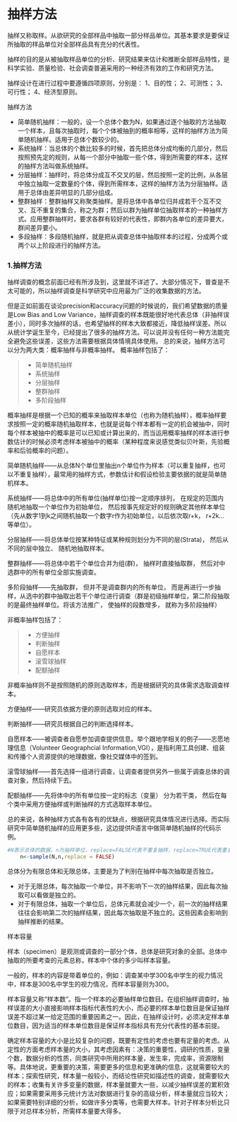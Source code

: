 # 抽样方法

抽样又称取样。从欲研究的全部样品中抽取一部分样品单位。其基本要求是要保证所抽取的样品单位对全部样品具有充分的代表性。

抽样的目的是从被抽取样品单位的分析、研究结果来估计和推断全部样品特性，是科学实验、质量检验、社会调查普遍采用的一种经济有效的工作和研究方法。

抽样设计在进行过程中要遵循四项原则，分别是：
1、目的性；
2、可测性；
3、可行性；
4、经济型原则。 

抽样方法
* 简单随机抽样：一般的，设一个总体个数为N，如果通过逐个抽取的方法抽取一个样本，且每次抽取时，每个个体被抽到的概率相等，这样的抽样方法为简单随机抽样。适用于总体个数较少的。 
* 系统抽样：当总体的个数比较多的时候，首先把总体分成均衡的几部分，然后按照预先定的规则，从每一个部分中抽取一些个体，得到所需要的样本，这样的抽样方法叫做系统抽样。
* 分层抽样：抽样时，将总体分成互不交叉的层，然后按照一定的比例，从各层中独立抽取一定数量的个体，得到所需样本，这样的抽样方法为分层抽样。适用于总体由差异明显的几部分组成。
* 整群抽样：整群抽样又称聚类抽样。是将总体中各单位归并成若干个互不交叉、互不重复的集合，称之为群；然后以群为抽样单位抽取样本的一种抽样方式。应用整群抽样时，要求各群有较好的代表性，即群内各单位的差异要大，群间差异要小。
* 多段抽样：多段随机抽样，就是把从调查总体中抽取样本的过程，分成两个或两个以上阶段进行的抽样方法。

### 1.抽样方法
抽样调查的概念前面已经有所涉及到，这里就不详述了。大部分情况下，普查是不太可能的，所以抽样调查是科学研究中应用最为广泛的收集数据的方法。

但是正如前面在谈论precision和accuracy问题的时候说的，我们希望数据的质量是Low Bias and Low Variance，抽样调查的样本既能很好地代表总体（非抽样误差小），同时多次抽样的话，也希望抽样的样本大致都接近，降低抽样误差。所以从统计学诞生至今，已经提出了很多的抽样方法。可以说并没有任何一种方法能完全避免这些误差，这些方法需要根据具体情境具体使用。
总的来说，抽样方法可以分为两大类：概率抽样与非概率抽样。
概率抽样包括了：
> * 简单随机抽样 
> * 系统抽样
> * 分层抽样
> * 整群抽样
> * 多阶段抽样

概率抽样是根据一个已知的概率来抽取样本单位（也称为随机抽样），概率抽样要求按照一定的概率随机抽取样本，也就是说每个样本都有一定的机会被抽中，同时每个样本被抽中的概率是可以已知或计算出来的，而当运用概率抽样的样本进行参数估计的时候必须考虑样本被抽中的概率（某种程度来说感觉类似贝叶斯，先验概率和后验概率的问题）。

简单随机抽样——从总体N个单位里抽出n个单位作为样本（可以重复抽样，也可以不重复抽样），最常用的抽样方式，参数估计和假设检验主要依据的就是简单随机样本。

系统抽样——将总体中的所有单位(抽样单位)按一定顺序排列， 在规定的范围内随机地抽取一个单位作为初始单位， 然后按事先规定好的规则确定其他样本单位（先从数字1到k之间随机抽取一个数字r作为初始单位，以后依次取r+k， r+2k…等单位）。

分层抽样——将总体单位按某种特征或某种规则划分为不同的层(Strata)， 然后从不同的层中独立、 随机地抽取样本。

整群抽样——将总体中若干个单位合并为组(群)， 抽样时直接抽取群， 然后对中选群中的所有单位全部实施调查。

多阶段抽样——先抽取群， 但并不是调查群内的所有单位， 而是再进行一步抽样，从选中的群中抽取出若干个单位进行调查（群是初级抽样单位，第二阶段抽取的是最终抽样单位。将该方法推广， 使抽样的段数增多， 就称为多阶段抽样）

非概率抽样包括了：
> * 方便抽样
> * 判断抽样
> * 自愿样本
> * 滚雪球抽样
> * 配额抽样

非概率抽样则不是按照随机的原则选取样本，而是根据研究的具体需求选取调查样本。

方便抽样——研究员依据方便的原则选取对应的样本。

判断抽样——研究员根据自己的判断选择样本。

自愿样本——被调查者自愿参加调查提供信息。举个跟地学相关的例子——志愿地理信息（Volunteer Geographcial Information,VGI），是指利用工具创建、组装和传播个人资源提供的地理数据，像社交媒体中的签到。

滚雪球抽样——首先选择一组进行调查，让调查者提供另外一些属于调查总体的调查对象，然后持续下去。

配额抽样——先将体中的所有单位按一定的标志（变量） 分为若干类， 然后在每个类中采用方便抽样或判断抽样的方式选取样本单位。

总的来说，各种抽样方式各有各有的优缺点，根据研究具体情况进行选择。而实际研究中简单随机抽样的应用更多些，这边提供R语言中做简单随机抽样的代码示例。

```R    
#N表示总体的数据，n为抽样单位，replace=FALSE代表不重复抽样，replace=TRUE代表重复抽样。
    n<-sample(N,n,replace = FALSE)
```

总体分为有限总体和无限总体，主要是为了判别在抽样中每次抽取是否独立。
* 对于无限总体，每次抽取一个单位，并不影响下一次的抽样结果，因此每次抽取可以看做是独立的。
* 对于有限总体，抽取一个单位后，总体元素就会减少一个，前一次的抽样结果往往会影响第二次的抽样结果，因此每次抽取是不独立的。这些因素会影响到抽样推断的结果。



样本容量

样本（specimen）是观测或调查的一部分个体，总体是研究对象的全部。总体中抽取的所要考查的元素总称，样本中个体的多少叫样本容量。

一般的，样本的内容是带着单位的，例如：调查某中学300名中学生的视力情况中，样本是300名中学生的视力情况，而样本容量则为300。

样本容量又称“样本数”。指一个样本的必要抽样单位数目。在组织抽样调查时，抽样误差的大小直接影响样本指标代表性的大小，而必要的样本单位数目是保证抽样误差不超过某一给定范围的重要因素之一。因此，在抽样设计时，必须决定样本单位数目，因为适当的样本单位数目是保证样本指标具有充分代表性的基本前提。

确定样本容量的大小是比较复杂的问题，既要有定性的考虑也要有定量的考虑。从定性的方面考虑样本量的大小，其考虑因素有：决策的重要性，调研的性质，变量个数，数据分析的性质，同类研究中所用的样本量，发生率，完成率，资源限制等。具体地说，更重要的决策，需要更多的信息和更准确的信息，这就需要较大的样本；探索性研究，样本量一般较小，而结论性研究如描述性的调查，就需要较大的样本；收集有关许多变量的数据，样本量就要大一些，以减少抽样误差的累积效应；如果需要采用多元统计方法对数据进行复杂的高级分析，样本量就应当较大；如果需要特别详细的分析，如做许多分类等，也需要大样本。针对子样本分析比只限于对总样本分析，所需样本量要大得多。